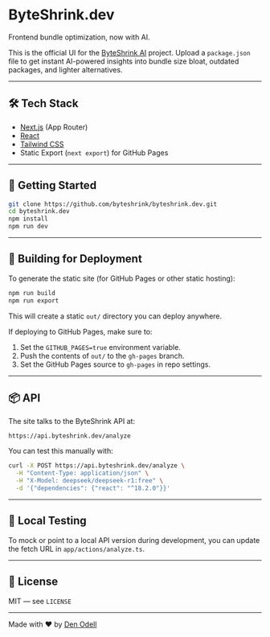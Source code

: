 # ByteShrink.dev

Frontend bundle optimization, now with AI.

This is the official UI for the [ByteShrink AI](https://github.com/byteshrink) project. Upload a `package.json` file to get instant AI-powered insights into bundle size bloat, outdated packages, and lighter alternatives.

---

## 🛠️ Tech Stack

- [Next.js](https://nextjs.org/) (App Router)
- [React](https://react.dev/)
- [Tailwind CSS](https://tailwindcss.com/)
- Static Export (`next export`) for GitHub Pages

---

## 🚀 Getting Started

```bash
git clone https://github.com/byteshrink/byteshrink.dev.git
cd byteshrink.dev
npm install
npm run dev
```

---

## 🧱 Building for Deployment

To generate the static site (for GitHub Pages or other static hosting):

```bash
npm run build
npm run export
```

This will create a static `out/` directory you can deploy anywhere.

If deploying to GitHub Pages, make sure to:

1. Set the `GITHUB_PAGES=true` environment variable.
2. Push the contents of `out/` to the `gh-pages` branch.
3. Set the GitHub Pages source to `gh-pages` in repo settings.

---

## 📦 API

The site talks to the ByteShrink API at:

```
https://api.byteshrink.dev/analyze
```

You can test this manually with:

```bash
curl -X POST https://api.byteshrink.dev/analyze \
  -H "Content-Type: application/json" \
  -H "X-Model: deepseek/deepseek-r1:free" \
  -d '{"dependencies": {"react": "^18.2.0"}}'
```

---

## 🧪 Local Testing

To mock or point to a local API version during development, you can update the fetch URL in `app/actions/analyze.ts`.

---

## 📄 License

MIT — see `LICENSE`

---

Made with ❤️ by [Den Odell](https://denodell.com)
